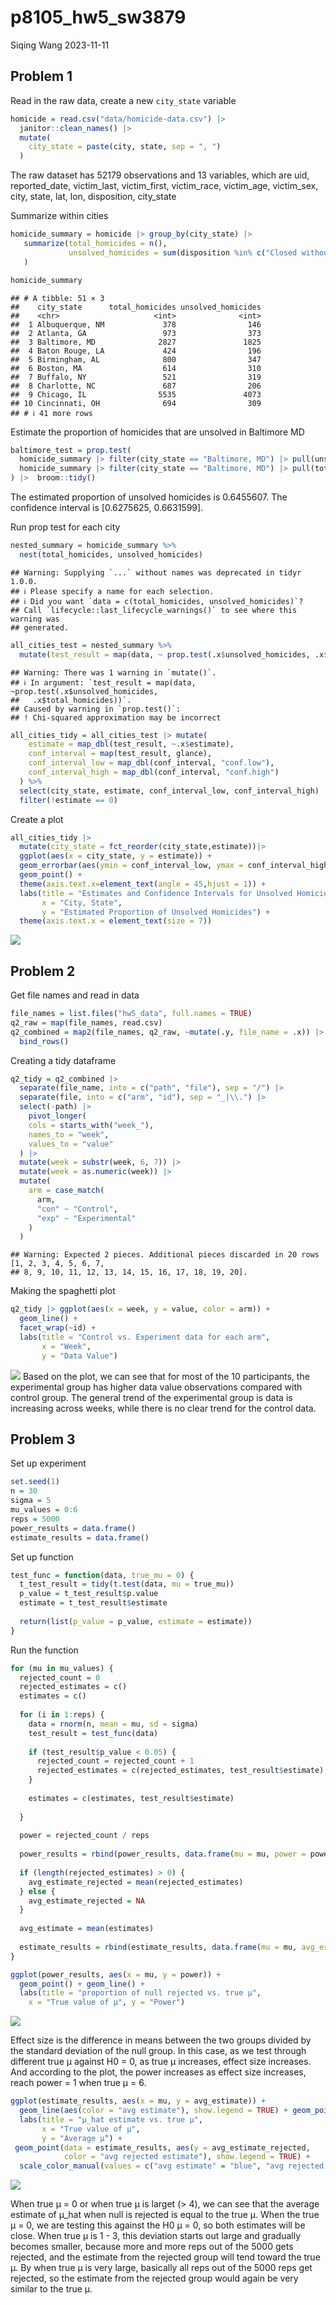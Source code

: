 p8105_hw5_sw3879
================
Siqing Wang
2023-11-11

## Problem 1

Read in the raw data, create a new `city_state` variable

``` r
homicide = read.csv("data/homicide-data.csv") |> 
  janitor::clean_names() |> 
  mutate(
    city_state = paste(city, state, sep = ", ")
  )
```

The raw dataset has 52179 observations and 13 variables, which are uid,
reported_date, victim_last, victim_first, victim_race, victim_age,
victim_sex, city, state, lat, lon, disposition, city_state

Summarize within cities

``` r
homicide_summary = homicide |> group_by(city_state) |> 
   summarize(total_homicides = n(),
             unsolved_homicides = sum(disposition %in% c("Closed without arrest", "Open/No arrest"))
   )

homicide_summary
```

    ## # A tibble: 51 × 3
    ##    city_state      total_homicides unsolved_homicides
    ##    <chr>                     <int>              <int>
    ##  1 Albuquerque, NM             378                146
    ##  2 Atlanta, GA                 973                373
    ##  3 Baltimore, MD              2827               1825
    ##  4 Baton Rouge, LA             424                196
    ##  5 Birmingham, AL              800                347
    ##  6 Boston, MA                  614                310
    ##  7 Buffalo, NY                 521                319
    ##  8 Charlotte, NC               687                206
    ##  9 Chicago, IL                5535               4073
    ## 10 Cincinnati, OH              694                309
    ## # ℹ 41 more rows

Estimate the proportion of homicides that are unsolved in Baltimore MD

``` r
baltimore_test = prop.test(
  homicide_summary |> filter(city_state == "Baltimore, MD") |> pull(unsolved_homicides),
  homicide_summary |> filter(city_state == "Baltimore, MD") |> pull(total_homicides)
) |>  broom::tidy()
```

The estimated proportion of unsolved homicides is 0.6455607. The
confidence interval is \[0.6275625, 0.6631599\].

Run prop test for each city

``` r
nested_summary = homicide_summary %>%
  nest(total_homicides, unsolved_homicides)
```

    ## Warning: Supplying `...` without names was deprecated in tidyr 1.0.0.
    ## ℹ Please specify a name for each selection.
    ## ℹ Did you want `data = c(total_homicides, unsolved_homicides)`?
    ## Call `lifecycle::last_lifecycle_warnings()` to see where this warning was
    ## generated.

``` r
all_cities_test = nested_summary %>%
  mutate(test_result = map(data, ~ prop.test(.x$unsolved_homicides, .x$total_homicides)))
```

    ## Warning: There was 1 warning in `mutate()`.
    ## ℹ In argument: `test_result = map(data, ~prop.test(.x$unsolved_homicides,
    ##   .x$total_homicides))`.
    ## Caused by warning in `prop.test()`:
    ## ! Chi-squared approximation may be incorrect

``` r
all_cities_tidy = all_cities_test |> mutate(
    estimate = map_dbl(test_result, ~.x$estimate),
    conf_interval = map(test_result, glance),
    conf_interval_low = map_dbl(conf_interval, "conf.low"),
    conf_interval_high = map_dbl(conf_interval, "conf.high")
  ) %>%
  select(city_state, estimate, conf_interval_low, conf_interval_high) |> 
  filter(!estimate == 0)
```

Create a plot

``` r
all_cities_tidy |> 
  mutate(city_state = fct_reorder(city_state,estimate))|>
  ggplot(aes(x = city_state, y = estimate)) + 
  geom_errorbar(aes(ymin = conf_interval_low, ymax = conf_interval_high)) +
  geom_point() +
  theme(axis.text.x=element_text(angle = 45,hjust = 1)) +
  labs(title = "Estimates and Confidence Intervals for Unsolved Homicides by City",
       x = "City, State",
       y = "Estimated Proportion of Unsolved Homicides") +
  theme(axis.text.x = element_text(size = 7))
```

![](p8105_hw5_sw3879_files/figure-gfm/unnamed-chunk-6-1.png)<!-- -->

## Problem 2

Get file names and read in data

``` r
file_names = list.files("hw5_data", full.names = TRUE)
q2_raw = map(file_names, read.csv)
q2_combined = map2(file_names, q2_raw, ~mutate(.y, file_name = .x)) |> 
  bind_rows()
```

Creating a tidy dataframe

``` r
q2_tidy = q2_combined |> 
  separate(file_name, into = c("path", "file"), sep = "/") |> 
  separate(file, into = c("arm", "id"), sep = "_|\\.") |> 
  select(-path) |> 
    pivot_longer(
    cols = starts_with("week_"),
    names_to = "week", 
    values_to = "value"  
  ) |> 
  mutate(week = substr(week, 6, 7)) |> 
  mutate(week = as.numeric(week)) |> 
  mutate(
    arm = case_match(
      arm,
      "con" ~ "Control",
      "exp" ~ "Experimental"
    )
  )
```

    ## Warning: Expected 2 pieces. Additional pieces discarded in 20 rows [1, 2, 3, 4, 5, 6, 7,
    ## 8, 9, 10, 11, 12, 13, 14, 15, 16, 17, 18, 19, 20].

Making the spaghetti plot

``` r
q2_tidy |> ggplot(aes(x = week, y = value, color = arm)) +
  geom_line() +
  facet_wrap(~id) +
  labs(title = "Control vs. Experiment data for each arm",
       x = "Week",
       y = "Data Value")
```

![](p8105_hw5_sw3879_files/figure-gfm/unnamed-chunk-9-1.png)<!-- -->
Based on the plot, we can see that for most of the 10 participants, the
experimental group has higher data value observations compared with
control group. The general trend of the experimental group is data is
increasing across weeks, while there is no clear trend for the control
data.

## Problem 3

Set up experiment

``` r
set.seed(1)
n = 30
sigma = 5
mu_values = 0:6
reps = 5000
power_results = data.frame()
estimate_results = data.frame()
```

Set up function

``` r
test_func = function(data, true_mu = 0) {
  t_test_result = tidy(t.test(data, mu = true_mu))
  p_value = t_test_result$p.value
  estimate = t_test_result$estimate
  
  return(list(p_value = p_value, estimate = estimate))
}
```

Run the function

``` r
for (mu in mu_values) {
  rejected_count = 0
  rejected_estimates = c()
  estimates = c()
  
  for (i in 1:reps) {
    data = rnorm(n, mean = mu, sd = sigma)
    test_result = test_func(data)
    
    if (test_result$p_value < 0.05) {
      rejected_count = rejected_count + 1
      rejected_estimates = c(rejected_estimates, test_result$estimate)
    } 
    
    estimates = c(estimates, test_result$estimate)
    
  }
  
  power = rejected_count / reps
  
  power_results = rbind(power_results, data.frame(mu = mu, power = power))
  
  if (length(rejected_estimates) > 0) {
    avg_estimate_rejected = mean(rejected_estimates)
  } else {
    avg_estimate_rejected = NA
  }
  
  avg_estimate = mean(estimates)
  
  estimate_results = rbind(estimate_results, data.frame(mu = mu, avg_estimate = avg_estimate, avg_estimate_rejected = avg_estimate_rejected))
}
```

``` r
ggplot(power_results, aes(x = mu, y = power)) +
  geom_point() + geom_line() +
  labs(title = "proportion of null rejected vs. true μ",
    x = "True value of μ", y = "Power")
```

![](p8105_hw5_sw3879_files/figure-gfm/unnamed-chunk-13-1.png)<!-- -->

Effect size is the difference in means between the two groups divided by
the standard deviation of the null group. In this case, as we test
through different true μ against H0 = 0, as true μ increases, effect
size increases. And according to the plot, the power increases as effect
size increases, reach power = 1 when true μ = 6.

``` r
ggplot(estimate_results, aes(x = mu, y = avg_estimate)) +
  geom_line(aes(color = "avg estimate"), show.legend = TRUE) + geom_point() +
  labs(title = "μ_hat estimate vs. true μ",
       x = "True value of μ", 
       y = "Average μ̂") +
 geom_point(data = estimate_results, aes(y = avg_estimate_rejected, 
            color = "avg rejected estimate"), show.legend = TRUE) +
  scale_color_manual(values = c("avg estimate" = "blue", "avg rejected estimate" = "red"), labels = c("avg estimate", "avg rejected estimate")) 
```

![](p8105_hw5_sw3879_files/figure-gfm/unnamed-chunk-14-1.png)<!-- -->

When true μ = 0 or when true μ is larget (\> 4), we can see that the
average estimate of μ_hat when null is rejected is equal to the true μ.
When the true μ = 0, we are testing this against the H0 μ = 0, so both
estimates will be close. When true μ is 1 - 3, this deviation starts out
large and gradually becomes smaller, because more and more reps out of
the 5000 gets rejected, and the estimate from the rejected group will
tend toward the true μ. By when true μ is very large, basically all reps
out of the 5000 reps get rejected, so the estimate from the rejected
group would again be very similar to the true μ.
